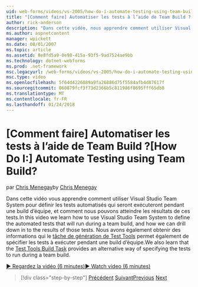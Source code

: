 ```yaml
---
uid: web-forms/videos/vs-2005/how-do-i-automate-testing-using-team-build
title: "[Comment faire] Automatiser les tests à l’aide de Team Build ? | Microsoft Docs"
author: rick-anderson
description: "Dans cette vidéo, nous apprendre comment utiliser Visual Studio Team System pour définir les tests automatisés qui seront exécuteront pendant une build d’équipe, et comment nous pouvons atteindre..."
ms.author: aspnetcontent
manager: wpickett
ms.date: 08/01/2007
ms.topic: article
ms.assetid: 8e8fd5a9-0e98-415a-93f5-9ad7524ae9bb
ms.technology: dotnet-webforms
ms.prod: .net-framework
msc.legacyurl: /web-forms/videos/vs-2005/how-do-i-automate-testing-using-team-build
msc.type: video
ms.openlocfilehash: 5f64d4226089a9fa26886d75f5584afb4d87617f
ms.sourcegitcommit: 060879fcf3f73d2366b5c811986f8695fff65db8
ms.translationtype: MT
ms.contentlocale: fr-FR
ms.lasthandoff: 01/24/2018
---
```

<a name="how-do-i-automate-testing-using-team-build"></a><span data-ttu-id="4c2ce-104">[Comment faire] Automatiser les tests à l’aide de Team Build ?</span><span class="sxs-lookup"><span data-stu-id="4c2ce-104">[How Do I:] Automate Testing using Team Build?</span></span>
====================
<span data-ttu-id="4c2ce-105">par [Chris Menegay](https://twitter.com/CMenegay)</span><span class="sxs-lookup"><span data-stu-id="4c2ce-105">by [Chris Menegay](https://twitter.com/CMenegay)</span></span>

<span data-ttu-id="4c2ce-106">Dans cette vidéo vous apprendre comment utiliser Visual Studio Team System pour définir les tests automatisés qui seront exécuteront pendant une build d’équipe, et comment nous pouvons atteindre les résultats de ces tests.</span><span class="sxs-lookup"><span data-stu-id="4c2ce-106">In this video we learn how to use Visual Studio Team System to define the automated tests that will run during a team build, and how we can drill down in to the results of those tests.</span></span> <span data-ttu-id="4c2ce-107">Nous avons également obtenir des informations qui le [tâche de génération de Test Tools](https://msdn.microsoft.com/vstudio/aa718351.aspx#bttt) permet également de spécifier les tests à exécuter pendant une build d’équipe.</span><span class="sxs-lookup"><span data-stu-id="4c2ce-107">We also learn that the [Test Tools Build Task](https://msdn.microsoft.com/vstudio/aa718351.aspx#bttt) provides an alternative way of specifying the tests to run during a team build.</span></span>

[<span data-ttu-id="4c2ce-108">&#9654; Regardez la vidéo (6 minutes)</span><span class="sxs-lookup"><span data-stu-id="4c2ce-108">&#9654; Watch video (6 minutes)</span></span>](https://channel9.msdn.com/Blogs/ASP-NET-Site-Videos/how-do-i-automate-testing-using-team-build)

>[!div class="step-by-step"]
<span data-ttu-id="4c2ce-109">[Précédent](how-do-i-implement-continuous-integration-with-team-foundation.md)
[Suivant](how-do-i-deploy-a-web-application-during-a-team-build.md)</span><span class="sxs-lookup"><span data-stu-id="4c2ce-109">[Previous](how-do-i-implement-continuous-integration-with-team-foundation.md)
[Next](how-do-i-deploy-a-web-application-during-a-team-build.md)</span></span>
